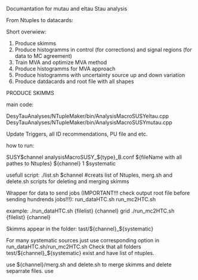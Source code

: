 Documantation for mutau and eltau Stau analysis

From Ntuples to datacards:

Short overwiew: 

1) Produce skimms
2) Produce histogramms in control (for corrections) and signal regions (for data to MC agreement)
3) Train MVA and optimize MVA method
4) Produce histogramms for MVA approach
5) Produce histogramms with uncertainty source up and down variation 
6) Produce datdacards and root file with all shapes



PRODUCE SKIMMS

main code: 

DesyTauAnalyses/NTupleMaker/bin/AnalysisMacroSUSYeltau.cpp
DesyTauAnalyses/NTupleMaker/bin/AnalysisMacroSUSYmutau.cpp

Update Triggers, all ID recommendations, PU file and etc.

how to run:

SUSY$channel analysisMacroSUSY_${type}_B.conf ${fileName with all pathes to Ntuples} ${channel} 1 $systematic

usefull script: 
./list.sh $channel #creats list of Ntuples, merg.sh and delete.sh scripts for deleting and merging skimms

Wrapper for data to send jobs (IMPORTANT!!! check output root file before sending hundrends jobs!!!):
run_dataHTC.sh
run_mc2HTC.sh

example:
./run_dataHTC.sh {filelist} {channel} grid 
./run_mc2HTC.sh {filelist} {channel} 

Skimms appear in the folder: tast/${channel}_${systematic} 

For many systematic sources just use corresponding option in run_dataHTC.sh/run_mc2HTC.sh
Check that all folders test/${channel}_${systematic} exist and have list of ntuples.

use ${channel}/merg.sh and delete.sh to merge skimms and delete separrate files.
use 









